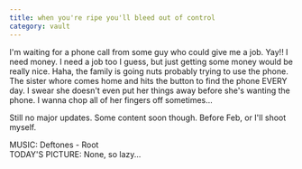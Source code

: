 ```yaml
---
title: when you're ripe you'll bleed out of control
category: vault
---
```


I'm waiting for a phone call from some guy who could give me a job. Yay!! I
need money. I need a job too I guess, but just getting some money would be
really nice. Haha, the family is going nuts probably trying to use the phone.
The sister whore comes home and hits the button to find the phone EVERY day. I
swear she doesn't even put her things away before she's wanting the phone. I
wanna chop all of her fingers off sometimes...

Still no major updates. Some content soon though. Before Feb, or I'll shoot
myself.

MUSIC: Deftones - Root  
TODAY'S PICTURE: None, so lazy...
